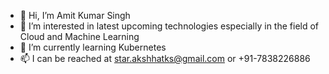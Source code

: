 - 👋 Hi, I’m Amit Kumar Singh
- 👀 I’m interested in latest upcoming technologies especially in the field of Cloud and Machine Learning
- 🌱 I’m currently learning Kubernetes
- 📫 I can be reached at star.akshhatks@gmail.com or +91-7838226886

<!---
staramitks/staramitks is a ✨ special ✨ repository because its `README.md` (this file) appears on your GitHub profile.
You can click the Preview link to take a look at your changes.
--->

